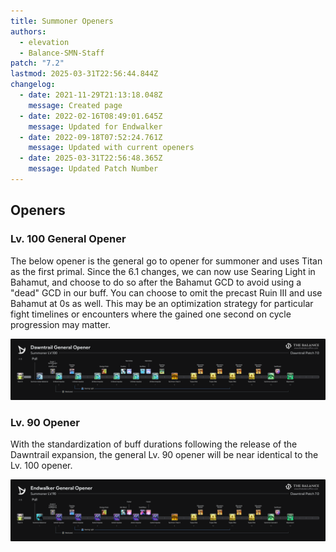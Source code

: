 ```yaml
---
title: Summoner Openers
authors:
  - elevation
  - Balance-SMN-Staff
patch: "7.2"
lastmod: 2025-03-31T22:56:44.844Z
changelog:
  - date: 2021-11-29T21:13:18.048Z
    message: Created page
  - date: 2022-02-16T08:49:01.645Z
    message: Updated for Endwalker
  - date: 2022-09-18T07:52:24.761Z
    message: Updated with current openers
  - date: 2025-03-31T22:56:48.365Z
    message: Updated Patch Number
---
```

## Openers

### Lv. 100 General Opener

The below opener is the general go to opener for summoner and uses Titan as the first primal. Since the 6.1 changes, we can now use Searing Light in Bahamut, and choose to do so after the Bahamut GCD to avoid using a "dead" GCD in our buff. You can choose to omit the precast Ruin III and use Bahamut at 0s as well. This may be an optimization strategy for particular fight timelines or encounters where the gained one second on cycle progression may matter.

![Summoner - Lv. 100 Opener](/img/jobs/smn/summoner-dawntrail-general-opener.png)

### 
### Lv. 90 Opener

With the standardization of buff durations following the release of the Dawntrail expansion, the general Lv. 90 opener will be near identical to the Lv. 100 opener.

![Summoner - Lv. 90 Opener](/img/jobs/smn/summoner-endwalker-general-opener.png)